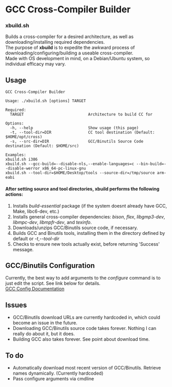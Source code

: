 # GCC Cross-Compiler Builder
### xbuild.sh
Builds a cross-compiler for a desired architecture, as well as downloading/installing required dependencies. <br/> The purpose of **xbuild** is to expedite the awkward process of downloading/configuring/building a useable cross-compiler. <br/>
Made with OS development in mind, on a Debian/Ubuntu system, so individual efficacy may vary.
## Usage
```
GCC Cross-Compiler Builder 

Usage: ./xbuild.sh [options] TARGET

Required:
  TARGET                            Architecture to build CC for

Options:
  -h, --help                        Show usage (this page)
  -t, --tool-dir=DIR                CC tool destination (Default: $HOME/opt/cross)
  -s, --src-dir=DIR                 GCC/Binutils Source Code destination (Default: $HOME/src)

Examples:
xbuild.sh i386
xbuild.sh --gcc-build=--disable-nls,--enable-languages=c --bin-build=--disable-werror x86_64-pc-linux-gnu
xbuild.sh --tool-dir=$HOME/Desktop/tools --source-dir=/tmp/source arm-eabi
```
#### After setting source and tool directories, **xbuild** performs the following actions:
1. Installs *build-essential* package (if the system doesnt already have GCC, Make, libc6-dev, etc.)
2. Installs general cross-compiler dependencies: *bison*, *flex*, *libgmp3-dev*, *libmpc-dev*, *libmpfr-dev*, and *texinfo*.
3. Downloads/unzips GCC/Binutils source code, if necessary.
4. Builds GCC and Binutils tools, installing them in the directory defined by default or *-t*,*--tool-dir*
5. Checks to ensure new tools actually exist, before returning 'Success' message.
## GCC/Binutils Configuration
Currently, the best way to add arguments to the *configure* command is to just edit the script. See link below for details.<br/>
[GCC Config Documentation](https://gcc.gnu.org/install/configure.html)<br/>
## Issues
- GCC/Binutils download URLs are currently hardcoded in, which could become an issue in the future.
- Downloading GCC/Binutils source code takes forever. Nothing I can really do about it, but it does.
- Building GCC also takes forever. See point about download time.
 ## To do
- Automatically download most recent version of GCC/Binutils. Retrieve names dynamically. (Currently hardcoded)
- Pass configure arguments via cmdline
